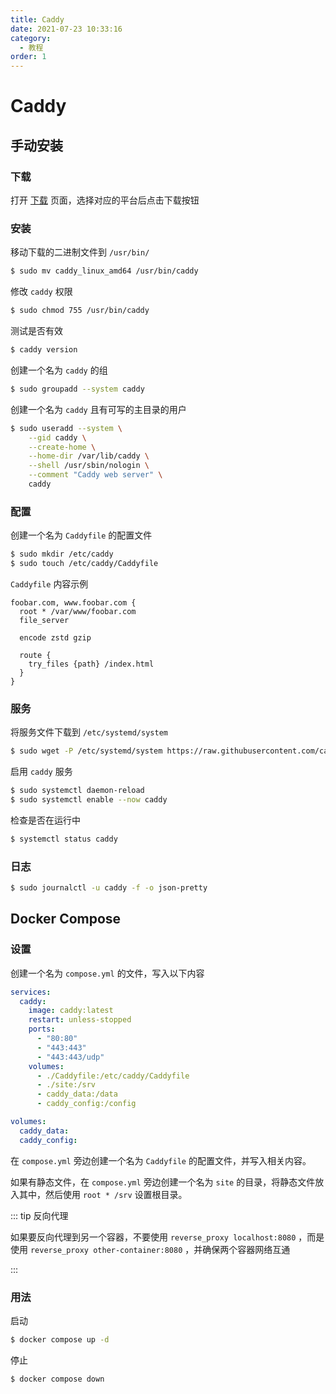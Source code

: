 ```yaml
---
title: Caddy
date: 2021-07-23 10:33:16
category:
  - 教程
order: 1
---
```


# Caddy

<!-- more -->

## 手动安装

### 下载

打开 [下载](https://caddyserver.com/download) 页面，选择对应的平台后点击下载按钮

### 安装

移动下载的二进制文件到 `/usr/bin/`

```bash
$ sudo mv caddy_linux_amd64 /usr/bin/caddy
```

修改 `caddy` 权限

```bash
$ sudo chmod 755 /usr/bin/caddy
```

测试是否有效

```bash
$ caddy version
```

创建一个名为 `caddy` 的组

```bash
$ sudo groupadd --system caddy
```

创建一个名为 `caddy` 且有可写的主目录的用户

```bash
$ sudo useradd --system \
    --gid caddy \
    --create-home \
    --home-dir /var/lib/caddy \
    --shell /usr/sbin/nologin \
    --comment "Caddy web server" \
    caddy
```

### 配置

创建一个名为 `Caddyfile` 的配置文件

```bash
$ sudo mkdir /etc/caddy
$ sudo touch /etc/caddy/Caddyfile
```

`Caddyfile` 内容示例

```
foobar.com, www.foobar.com {
  root * /var/www/foobar.com
  file_server

  encode zstd gzip

  route {
    try_files {path} /index.html
  }
}
```

### 服务

将服务文件下载到 `/etc/systemd/system`

```bash
$ sudo wget -P /etc/systemd/system https://raw.githubusercontent.com/caddyserver/dist/master/init/caddy.service
```

启用 `caddy` 服务

```bash
$ sudo systemctl daemon-reload
$ sudo systemctl enable --now caddy
```

检查是否在运行中

```bash
$ systemctl status caddy
```

### 日志

```bash
$ sudo journalctl -u caddy -f -o json-pretty
```

## Docker Compose

### 设置

创建一个名为 `compose.yml` 的文件，写入以下内容

```yml
services:
  caddy:
    image: caddy:latest
    restart: unless-stopped
    ports:
      - "80:80"
      - "443:443"
      - "443:443/udp"
    volumes:
      - ./Caddyfile:/etc/caddy/Caddyfile
      - ./site:/srv
      - caddy_data:/data
      - caddy_config:/config

volumes:
  caddy_data:
  caddy_config:
```

在 `compose.yml` 旁边创建一个名为 `Caddyfile` 的配置文件，并写入相关内容。

如果有静态文件，在 `compose.yml` 旁边创建一个名为 `site` 的目录，将静态文件放入其中，然后使用 `root * /srv` 设置根目录。

::: tip 反向代理

如果要反向代理到另一个容器，不要使用 `reverse_proxy localhost:8080` ，而是使用 `reverse_proxy other-container:8080` ，并确保两个容器网络互通

:::

### 用法

启动

```bash
$ docker compose up -d
```

停止

```bash
$ docker compose down
```
